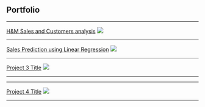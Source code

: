 ## Portfolio

---
<!---
### Category Name 1  --->

[H&M Sales and Customers analysis](/project1)
<img src="images/dummy_thumbnail.jpg?raw=true"/>


---
[Sales Prediction using Linear Regression](/sale_prediction_lm)
<img src="images/dummy_thumbnail.jpg?raw=true"/>

---
[Project 3 Title](http://example.com/)
<img src="images/dummy_thumbnail.jpg?raw=true"/>

---
---
[Project 4 Title](http://example.com/)
<img src="images/dummy_thumbnail.jpg?raw=true"/>

---

<!---
### Category Name 2

- [Project 1 Title](http://example.com/)
- [Project 2 Title](http://example.com/)
- [Project 3 Title](http://example.com/)
- [Project 4 Title](http://example.com/)
- [Project 5 Title](http://example.com/)

---

### Category Name 3
- [Project 6 Title](http://example.com/)


---
p style="font-size:11px">Page template forked from <a href="https://github.com/evanca/quick-portfolio">evanca</a></p--->
<!-- Remove above link if you don't want to attibute -->
